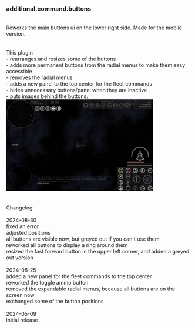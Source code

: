 ### additional.command.buttons <br>
<br>
Reworks the main buttons ui on the lower right side. Made for the mobile version.<br> 
<br>
<br>
This plugin<br>
- rearranges and resizes some of the buttons<br>
- adds more permanent buttons from the radial menus to make them easy accessible<br>
- removes the radial menus<br>
- adds a new panel to the top center for the fleet commands<br>
- hides unnecessary buttons/panel when they are inactive<br>
- puts images behind the buttons.<br>
<img src='https://raw.githubusercontent.com/zuckung/endless-sky-plugins/master/screenshots/additional.command.buttons.radial01.jpg' width='400'>
<br>
<br>
<br>
Changelog:<br>
<br>
2024-08-30<br>
fixed an error<br>
adjusted positions<br>
all buttons are visible now, but greyed out if you can't use them<br>
reworked all buttons to display a ring around them<br>
resized the fast forward button in the upper left corner, and added a greyed out version<br>
<br>
2024-08-25<br>
added a new panel for the fleet commands to the top center<br>
reworked the toggle ammo button<br>
removed the expandable radial menus, because all buttons are on the screen now<br>
exchanged some of the button positions<br>
<br>
2024-05-09<br>
initial release<br>